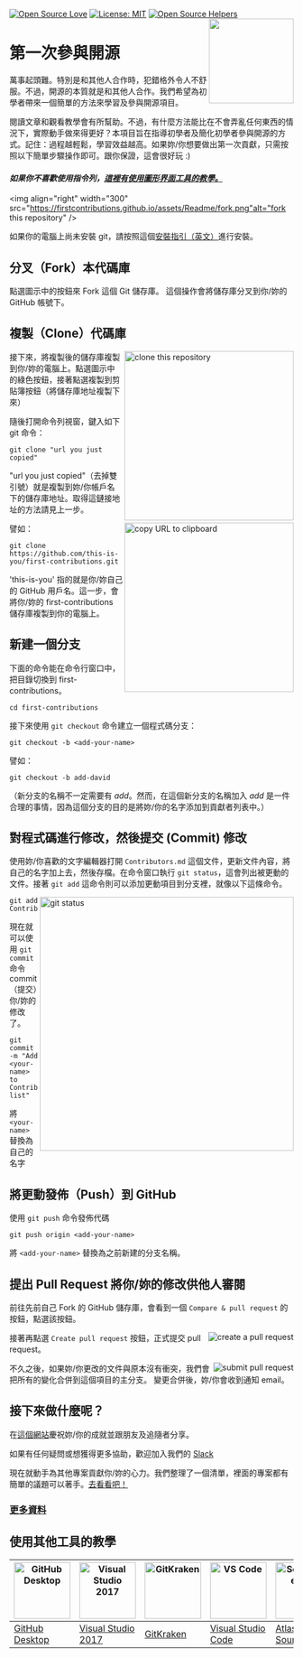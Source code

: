 [![Open Source Love](https://badges.frapsoft.com/os/v1/open-source.svg?v=103)](https://github.com/ellerbrock/open-source-badges/)
[![License: MIT](https://img.shields.io/badge/License-MIT-green.svg)](https://opensource.org/licenses/MIT)
[![Open Source Helpers](https://www.codetriage.com/roshanjossey/first-contributions/badges/users.svg)](https://www.codetriage.com/roshanjossey/first-contributions)
[<img align="right" width="150" src="https://firstcontributions.github.io/assets/Readme/join-slack-team.png">](https://join.slack.com/t/firstcontributors/shared_invite/enQtNjkxNzQwNzA2MTMwLTVhMWJjNjg2ODRlNWZhNjIzYjgwNDIyZWYwZjhjYTQ4OTBjMWM0MmFhZDUxNzBiYzczMGNiYzcxNjkzZDZlMDM)

# 第一次參與開源

萬事起頭難。特別是和其他人合作時，犯錯格外令人不舒服。不過，開源的本質就是和其他人合作。我們希望為初學者帶來一個簡單的方法來學習及參與開源項目。

閱讀文章和觀看教學會有所幫助。不過，有什麼方法能比在不會弄亂任何東西的情況下，實際動手做來得更好？本項目旨在指導初學者及簡化初學者參與開源的方式。記住：過程越輕鬆，學習效益越高。如果妳/你想要做出第一次貢獻，只需按照以下簡單步驟操作即可。跟你保證，這會很好玩 :)

#### *如果你不喜歡使用指令列，[這裡有使用圖形界面工具的教學。]( #使用其他工具的教學)*

<img align="right" width="300" src="https://firstcontributions.github.io/assets/Readme/fork.png"alt="fork this repository" />

如果你的電腦上尚未安裝 git，請按照這個[安裝指引（英文）](https://help.github.com/articles/set-up-git/)進行安裝。

## 分叉（Fork）本代碼庫

點選圖示中的按鈕來 Fork 這個 Git 儲存庫。
這個操作會將儲存庫分叉到你/妳的 GitHub 帳號下。

## 複製（Clone）代碼庫

<img align="right" width="300" src="https://firstcontributions.github.io/assets/Readme/clone.png" alt="clone this repository" />

接下來，將複製後的儲存庫複製到你/妳的電腦上。點選圖示中的綠色按鈕，接著點選複製到剪貼簿按鈕（將儲存庫地址複製下來）

隨後打開命令列視窗，鍵入如下 git 命令：

```
git clone "url you just copied"
```
"url you just copied"（去掉雙引號）就是複製到妳/你帳戶名下的儲存庫地址。取得這鏈接地址的方法請見上一步。

<img align="right" width="300" src="https://firstcontributions.github.io/assets/Readme/copy-to-clipboard.png" alt="copy URL to clipboard" />

譬如：
```
git clone https://github.com/this-is-you/first-contributions.git
```

'this-is-you' 指的就是你/妳自己的 GitHub 用戶名。這一步，會將你/妳的 first-contributions 儲存庫複製到你的電腦上。

## 新建一個分支

下面的命令能在命令行窗口中，把目錄切換到 first-contributions。

```
cd first-contributions
```
接下來使用 `git checkout` 命令建立一個程式碼分支：
```
git checkout -b <add-your-name>
```

譬如：
```
git checkout -b add-david
```

（新分支的名稱不一定需要有 *add*。然而，在這個新分支的名稱加入 *add* 是一件合理的事情，因為這個分支的目的是將妳/你的名字添加到貢獻者列表中。）

## 對程式碼進行修改，然後提交 (Commit) 修改

使用妳/你喜歡的文字編輯器打開 `Contributors.md` 這個文件，更新文件內容，將自己的名字加上去，然後存檔。在命令窗口執行 `git status`，這會列出被更動的文件。接著 `git add` 這命令則可以添加更動項目到分支裡，就像以下這條命令。

<img align="right" width="450" src="https://firstcontributions.github.io/assets/Readme/git-status.png" alt="git status" />

```
git add Contributors.md
```

現在就可以使用 `git commit` 命令 commit（提交）你/妳的修改了。
```
git commit -m "Add <your-name> to Contributors list"
```
將 `<your-name>` 替換為自己的名字

## 將更動發佈（Push）到 GitHub

使用 `git push` 命令發佈代碼
```
git push origin <add-your-name>
```
將 `<add-your-name>` 替換為之前新建的分支名稱。

## 提出 Pull Request 將你/妳的修改供他人審閱

前往先前自己 Fork 的 GitHub 儲存庫，會看到一個 `Compare & pull request` 的按鈕，點選該按鈕。

<img style="float: right;" src="https://firstcontributions.github.io/assets/Readme/compare-and-pull.png" alt="create a pull request" />

接著再點選 `Create pull request` 按鈕，正式提交 pull request。

<img style="float: right;" src="https://firstcontributions.github.io/assets/Readme/submit-pull-request.png" alt="submit pull request" />

不久之後，如果妳/你更改的文件與原本沒有衝突，我們會把所有的變化合併到這個項目的主分支。
變更合併後，妳/你會收到通知 email。

## 接下來做什麼呢？

在[這個網站](https://roshanjossey.github.io/first-contributions/#social-share)慶祝妳/你的成就並跟朋友及追隨者分享。

如果有任何疑問或想獲得更多協助，歡迎加入我們的 [Slack](https://join.slack.com/t/firstcontributors/shared_invite/enQtNjkxNzQwNzA2MTMwLTVhMWJjNjg2ODRlNWZhNjIzYjgwNDIyZWYwZjhjYTQ4OTBjMWM0MmFhZDUxNzBiYzczMGNiYzcxNjkzZDZlMDM)

現在就動手為其他專案貢獻你/妳的心力。我們整理了一個清單，裡面的專案都有簡單的議題可以著手。[去看看吧！](https://roshanjossey.github.io/first-contributions/#project-list)

### [ 更多資料 ](../additional-material/git_workflow_scenarios/additional-material.md)

## 使用其他工具的教學

|<a href="../gui-tool-tutorials/github-desktop-tutorial.md"><img alt="GitHub Desktop" src="https://desktop.github.com/images/desktop-icon.svg" width="100"></a>|<a href="../gui-tool-tutorials/github-windows-vs2017-tutorial.md"><img alt="Visual Studio 2017" src="https://upload.wikimedia.org/wikipedia/commons/c/cd/Visual_Studio_2017_Logo.svg" width="100"></a>|<a href="../gui-tool-tutorials/gitkraken-tutorial.md"><img alt="GitKraken" src="https://firstcontributions.github.io/assets/Readme/gk-icon.png" width="100"></a>|<a href="../gui-tool-tutorials/github-windows-vs-code-tutorial.md"><img alt="VS Code" src="https://upload.wikimedia.org/wikipedia/commons/2/2d/Visual_Studio_Code_1.18_icon.svg" width=100></a>|<a href="../gui-tool-tutorials/sourcetree-macos-tutorial.md"><img alt="Sourcetree App" src="https://wac-cdn.atlassian.com/dam/jcr:81b15cde-be2e-4f4a-8af7-9436f4a1b431/Sourcetree-icon-blue.svg" width=100></a>|
|---|---|---|---|---|
|[GitHub Desktop](../gui-tool-tutorials/gui-tool-tutorials/github-desktop-tutorial.md)|[Visual Studio 2017](../gui-tool-tutorials/github-windows-vs2017-tutorial.md)|[GitKraken](../gui-tool-tutorials/gitkraken-tutorial.md)|[Visual Studio Code](../gui-tool-tutorials/github-windows-vs-code-tutorial.md)|[Atlassian Sourcetree](../gui-tool-tutorials/sourcetree-macos-tutorial.md)|
